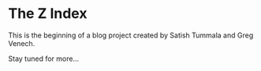 # The Z Index

This is the beginning of a blog project created by Satish Tummala and Greg Venech.

Stay tuned for more...
